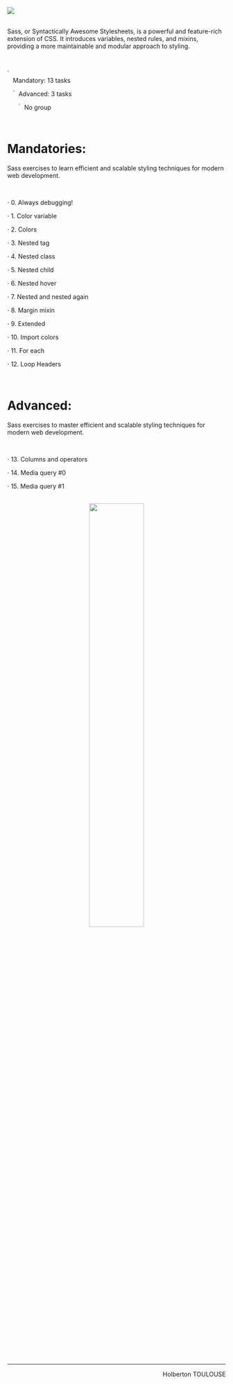 <img src="https://github.com/TessierV/holbertonschool-web_front_end/assets/113889290/32efbc76-2278-4f9d-bcc6-99800e865801" />
<br>
<br>

<p>Sass, or Syntactically Awesome Stylesheets, is a powerful and feature-rich extension of CSS.
It introduces variables, nested rules, and mixins, providing a more maintainable and modular approach to styling.</p>
<br><br>
<img align="left" width="2%" alt="Github" src="https://github.com/TessierV/TessierV/assets/113889290/75f76703-549a-45ed-8091-9fdc76ed72eb" />
<p align="left">Mandatory: 13 tasks</p>
<img align="left" width="2%" alt="Github" src="https://github.com/TessierV/TessierV/assets/113889290/75f76703-549a-45ed-8091-9fdc76ed72eb" />
<p align="left">Advanced: 3 tasks</p>
<img align="left" width="2%" alt="Github" src="https://github.com/TessierV/TessierV/assets/113889290/f68c3441-c4fe-4af2-90db-a0eb69922241" />
<p align="left">No group</p>

<br>
<h1  align="left">Mandatories:</h1>
<p>Sass exercises to learn efficient and scalable styling techniques for modern web development.</p>
<br> 
<p align="left">⋅ 0. Always debugging!</p>
<p align="left">⋅ 1. Color variable</p>
<p align="left">⋅ 2. Colors</p>
<p align="left">⋅ 3. Nested tag</p>
<p align="left">⋅ 4. Nested class</p>
<p align="left">⋅ 5. Nested child</p>
<p align="left">⋅ 6. Nested hover</p>
<p align="left">⋅ 7. Nested and nested again</p>
<p align="left">⋅ 8. Margin mixin</p>
<p align="left">⋅ 9. Extended</p>
<p align="left">⋅ 10. Import colors</p>
<p align="left">⋅ 11. For each</p>
<p align="left">⋅ 12. Loop Headers</p>


<br>
<h1  align="left">Advanced:</h1>
<p>Sass exercises to master efficient and scalable styling techniques for modern web development.</p>
<br> 
<p align="left">⋅ 13. Columns and operators</p>
<p align="left">⋅ 14. Media query #0</p>
<p align="left">⋅ 15. Media query #1</p>
<br>
<div align="center">
<img width='50%' align="center"  src="https://github.com/TessierV/holbertonschool-web_front_end/assets/113889290/00f6bb8e-24f7-43ad-a939-e56bffd6284a" />
</div>
<br/><hr>
<p align="right">Holberton TOULOUSE</p>
